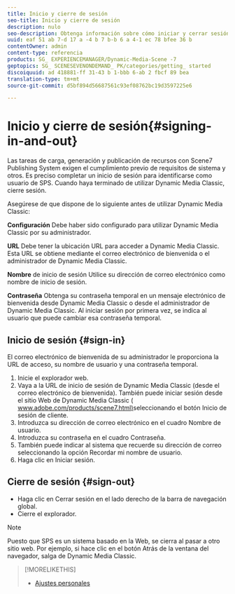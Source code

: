 ```yaml
---
title: Inicio y cierre de sesión
seo-title: Inicio y cierre de sesión
description: nulo
seo-description: Obtenga información sobre cómo iniciar y cerrar sesión en Dynamic Media Classic
uuid: eaf 51 ab 7-d 17 a -4 b 7 b-b 6 a 4-1 ec 78 bfee 36 b
contentOwner: admin
content-type: referencia
products: SG_ EXPERIENCEMANAGER/Dynamic-Media-Scene -7
geptopics: SG_ SCENESEVENONDEMAND_ PK/categories/getting_ started
discoiquuid: ad 418881-ff 31-43 b 1-bbb 6-ab 2 fbcf 89 bea
translation-type: tm+mt
source-git-commit: d5bf894d56687561c93ef08762bc19d3597225e6

---
```



# Inicio y cierre de sesión{#signing-in-and-out}

Las tareas de carga, generación y publicación de recursos con Scene7 Publishing System exigen el cumplimiento previo de requisitos de sistema y otros. Es preciso completar un inicio de sesión para identificarse como usuario de SPS. Cuando haya terminado de utilizar Dynamic Media Classic, cierre sesión.

Asegúrese de que dispone de lo siguiente antes de utilizar Dynamic Media Classic:

**Configuración** Debe haber sido configurado para utilizar Dynamic Media Classic por su administrador.

**URL** Debe tener la ubicación URL para acceder a Dynamic Media Classic. Esta URL se obtiene mediante el correo electrónico de bienvenida o el administrador de Dynamic Media Classic.

**Nombre** de inicio de sesión Utilice su dirección de correo electrónico como nombre de inicio de sesión.

**Contraseña** Obtenga su contraseña temporal en un mensaje electrónico de bienvenida desde Dynamic Media Classic o desde el administrador de Dynamic Media Classic. Al iniciar sesión por primera vez, se indica al usuario que puede cambiar esa contraseña temporal.

## Inicio de sesión {#sign-in}

El correo electrónico de bienvenida de su administrador le proporciona la URL de acceso, su nombre de usuario y una contraseña temporal.

1. Inicie el explorador web.
1. Vaya a la URL de inicio de sesión de Dynamic Media Classic (desde el correo electrónico de bienvenida). También puede iniciar sesión desde el sitio Web de Dynamic Media Classic ( [www.adobe.com/products/scene7.html)](https://www.adobe.com/products/scene7.html)seleccionando el botón Inicio de sesión de cliente.
1. Introduzca su dirección de correo electrónico en el cuadro Nombre de usuario.
1. Introduzca su contraseña en el cuadro Contraseña.
1. También puede indicar al sistema que recuerde su dirección de correo seleccionando la opción Recordar mi nombre de usuario.
1. Haga clic en Iniciar sesión.

## Cierre de sesión {#sign-out}

* Haga clic en Cerrar sesión en el lado derecho de la barra de navegación global.
* Cierre el explorador.

>[!NOTE]
>
>Puesto que SPS es un sistema basado en la Web, se cierra al pasar a otro sitio web. Por ejemplo, si hace clic en el botón Atrás de la ventana del navegador, salga de Dynamic Media Classic.

>[!MORELIKETHIS]
>
>* [Ajustes personales](personal-setup.md#personal_setup)

